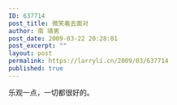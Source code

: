 ```yaml
---
ID: 637714
post_title: 微笑着去面对
author: 南 靖男
post_date: 2009-03-22 20:28:01
post_excerpt: ""
layout: post
permalink: https://larryli.cn/2009/03/637714
published: true
---
```

<p>乐观一点，一切都很好的。</p>